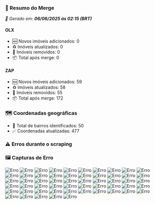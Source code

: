 ### 🔄 Resumo do Merge

_📅 Gerado em: **06/06/2025 às 02:15 (BRT)**_
#### OLX
- 🆕 Novos imóveis adicionados: 0
- ♻️ Imóveis atualizados: 0
- 🛑 Imóveis removidos: 0
- 📦 Total após merge: 0

#### ZAP
- 🆕 Novos imóveis adicionados: 59
- ♻️ Imóveis atualizados: 58
- 🛑 Imóveis removidos: 55
- 📦 Total após merge: 172

### 🗺️ Coordenadas geográficas
- 📍 Total de bairros identificados: 50
- ✅ Coordenadas atualizadas: 477

### ⚠️ Erros durante o scraping

### 🖼️ Capturas de Erro
![Erro](https://raw.githubusercontent.com/ApenasGabs/querocasa/2972227f493ed49b0cf5b2618b49efaf56873382/screenshots/debug_post_click_house-item-1.png)
![Erro](https://raw.githubusercontent.com/ApenasGabs/querocasa/2972227f493ed49b0cf5b2618b49efaf56873382/screenshots/debug_post_click_house-item-10.png)
![Erro](https://raw.githubusercontent.com/ApenasGabs/querocasa/2972227f493ed49b0cf5b2618b49efaf56873382/screenshots/debug_post_click_house-item-11.png)
![Erro](https://raw.githubusercontent.com/ApenasGabs/querocasa/2972227f493ed49b0cf5b2618b49efaf56873382/screenshots/debug_post_click_house-item-12.png)
![Erro](https://raw.githubusercontent.com/ApenasGabs/querocasa/2972227f493ed49b0cf5b2618b49efaf56873382/screenshots/debug_post_click_house-item-13.png)
![Erro](https://raw.githubusercontent.com/ApenasGabs/querocasa/2972227f493ed49b0cf5b2618b49efaf56873382/screenshots/debug_post_click_house-item-14.png)
![Erro](https://raw.githubusercontent.com/ApenasGabs/querocasa/2972227f493ed49b0cf5b2618b49efaf56873382/screenshots/debug_post_click_house-item-16.png)
![Erro](https://raw.githubusercontent.com/ApenasGabs/querocasa/2972227f493ed49b0cf5b2618b49efaf56873382/screenshots/debug_post_click_house-item-17.png)
![Erro](https://raw.githubusercontent.com/ApenasGabs/querocasa/2972227f493ed49b0cf5b2618b49efaf56873382/screenshots/debug_post_click_house-item-18.png)
![Erro](https://raw.githubusercontent.com/ApenasGabs/querocasa/2972227f493ed49b0cf5b2618b49efaf56873382/screenshots/debug_post_click_house-item-2.png)
![Erro](https://raw.githubusercontent.com/ApenasGabs/querocasa/2972227f493ed49b0cf5b2618b49efaf56873382/screenshots/debug_post_click_house-item-20.png)
![Erro](https://raw.githubusercontent.com/ApenasGabs/querocasa/2972227f493ed49b0cf5b2618b49efaf56873382/screenshots/debug_post_click_house-item-21.png)
![Erro](https://raw.githubusercontent.com/ApenasGabs/querocasa/2972227f493ed49b0cf5b2618b49efaf56873382/screenshots/debug_post_click_house-item-22.png)
![Erro](https://raw.githubusercontent.com/ApenasGabs/querocasa/2972227f493ed49b0cf5b2618b49efaf56873382/screenshots/debug_post_click_house-item-23.png)
![Erro](https://raw.githubusercontent.com/ApenasGabs/querocasa/2972227f493ed49b0cf5b2618b49efaf56873382/screenshots/debug_post_click_house-item-24.png)
![Erro](https://raw.githubusercontent.com/ApenasGabs/querocasa/2972227f493ed49b0cf5b2618b49efaf56873382/screenshots/debug_post_click_house-item-25.png)
![Erro](https://raw.githubusercontent.com/ApenasGabs/querocasa/2972227f493ed49b0cf5b2618b49efaf56873382/screenshots/debug_post_click_house-item-26.png)
![Erro](https://raw.githubusercontent.com/ApenasGabs/querocasa/2972227f493ed49b0cf5b2618b49efaf56873382/screenshots/debug_post_click_house-item-27.png)
![Erro](https://raw.githubusercontent.com/ApenasGabs/querocasa/2972227f493ed49b0cf5b2618b49efaf56873382/screenshots/debug_post_click_house-item-28.png)
![Erro](https://raw.githubusercontent.com/ApenasGabs/querocasa/2972227f493ed49b0cf5b2618b49efaf56873382/screenshots/debug_post_click_house-item-3.png)
![Erro](https://raw.githubusercontent.com/ApenasGabs/querocasa/2972227f493ed49b0cf5b2618b49efaf56873382/screenshots/debug_post_click_house-item-4.png)
![Erro](https://raw.githubusercontent.com/ApenasGabs/querocasa/2972227f493ed49b0cf5b2618b49efaf56873382/screenshots/debug_post_click_house-item-5.png)
![Erro](https://raw.githubusercontent.com/ApenasGabs/querocasa/2972227f493ed49b0cf5b2618b49efaf56873382/screenshots/debug_post_click_house-item-6.png)
![Erro](https://raw.githubusercontent.com/ApenasGabs/querocasa/2972227f493ed49b0cf5b2618b49efaf56873382/screenshots/debug_post_click_house-item-7.png)
![Erro](https://raw.githubusercontent.com/ApenasGabs/querocasa/2972227f493ed49b0cf5b2618b49efaf56873382/screenshots/debug_post_click_house-item-8.png)
![Erro](https://raw.githubusercontent.com/ApenasGabs/querocasa/2972227f493ed49b0cf5b2618b49efaf56873382/screenshots/debug_post_click_house-item-9.png)
![Erro](https://raw.githubusercontent.com/ApenasGabs/querocasa/2972227f493ed49b0cf5b2618b49efaf56873382/screenshots/debug_pre_click_house-item-1.png)
![Erro](https://raw.githubusercontent.com/ApenasGabs/querocasa/2972227f493ed49b0cf5b2618b49efaf56873382/screenshots/debug_pre_click_house-item-10.png)
![Erro](https://raw.githubusercontent.com/ApenasGabs/querocasa/2972227f493ed49b0cf5b2618b49efaf56873382/screenshots/debug_pre_click_house-item-11.png)
![Erro](https://raw.githubusercontent.com/ApenasGabs/querocasa/2972227f493ed49b0cf5b2618b49efaf56873382/screenshots/debug_pre_click_house-item-12.png)
![Erro](https://raw.githubusercontent.com/ApenasGabs/querocasa/2972227f493ed49b0cf5b2618b49efaf56873382/screenshots/debug_pre_click_house-item-13.png)
![Erro](https://raw.githubusercontent.com/ApenasGabs/querocasa/2972227f493ed49b0cf5b2618b49efaf56873382/screenshots/debug_pre_click_house-item-14.png)
![Erro](https://raw.githubusercontent.com/ApenasGabs/querocasa/2972227f493ed49b0cf5b2618b49efaf56873382/screenshots/debug_pre_click_house-item-16.png)
![Erro](https://raw.githubusercontent.com/ApenasGabs/querocasa/2972227f493ed49b0cf5b2618b49efaf56873382/screenshots/debug_pre_click_house-item-17.png)
![Erro](https://raw.githubusercontent.com/ApenasGabs/querocasa/2972227f493ed49b0cf5b2618b49efaf56873382/screenshots/debug_pre_click_house-item-18.png)
![Erro](https://raw.githubusercontent.com/ApenasGabs/querocasa/2972227f493ed49b0cf5b2618b49efaf56873382/screenshots/debug_pre_click_house-item-2.png)
![Erro](https://raw.githubusercontent.com/ApenasGabs/querocasa/2972227f493ed49b0cf5b2618b49efaf56873382/screenshots/debug_pre_click_house-item-20.png)
![Erro](https://raw.githubusercontent.com/ApenasGabs/querocasa/2972227f493ed49b0cf5b2618b49efaf56873382/screenshots/debug_pre_click_house-item-21.png)
![Erro](https://raw.githubusercontent.com/ApenasGabs/querocasa/2972227f493ed49b0cf5b2618b49efaf56873382/screenshots/debug_pre_click_house-item-22.png)
![Erro](https://raw.githubusercontent.com/ApenasGabs/querocasa/2972227f493ed49b0cf5b2618b49efaf56873382/screenshots/debug_pre_click_house-item-23.png)
![Erro](https://raw.githubusercontent.com/ApenasGabs/querocasa/2972227f493ed49b0cf5b2618b49efaf56873382/screenshots/debug_pre_click_house-item-24.png)
![Erro](https://raw.githubusercontent.com/ApenasGabs/querocasa/2972227f493ed49b0cf5b2618b49efaf56873382/screenshots/debug_pre_click_house-item-25.png)
![Erro](https://raw.githubusercontent.com/ApenasGabs/querocasa/2972227f493ed49b0cf5b2618b49efaf56873382/screenshots/debug_pre_click_house-item-26.png)
![Erro](https://raw.githubusercontent.com/ApenasGabs/querocasa/2972227f493ed49b0cf5b2618b49efaf56873382/screenshots/debug_pre_click_house-item-27.png)
![Erro](https://raw.githubusercontent.com/ApenasGabs/querocasa/2972227f493ed49b0cf5b2618b49efaf56873382/screenshots/debug_pre_click_house-item-28.png)
![Erro](https://raw.githubusercontent.com/ApenasGabs/querocasa/2972227f493ed49b0cf5b2618b49efaf56873382/screenshots/debug_pre_click_house-item-3.png)
![Erro](https://raw.githubusercontent.com/ApenasGabs/querocasa/2972227f493ed49b0cf5b2618b49efaf56873382/screenshots/debug_pre_click_house-item-4.png)
![Erro](https://raw.githubusercontent.com/ApenasGabs/querocasa/2972227f493ed49b0cf5b2618b49efaf56873382/screenshots/debug_pre_click_house-item-5.png)
![Erro](https://raw.githubusercontent.com/ApenasGabs/querocasa/2972227f493ed49b0cf5b2618b49efaf56873382/screenshots/debug_pre_click_house-item-6.png)
![Erro](https://raw.githubusercontent.com/ApenasGabs/querocasa/2972227f493ed49b0cf5b2618b49efaf56873382/screenshots/debug_pre_click_house-item-7.png)
![Erro](https://raw.githubusercontent.com/ApenasGabs/querocasa/2972227f493ed49b0cf5b2618b49efaf56873382/screenshots/debug_pre_click_house-item-8.png)
![Erro](https://raw.githubusercontent.com/ApenasGabs/querocasa/2972227f493ed49b0cf5b2618b49efaf56873382/screenshots/debug_pre_click_house-item-9.png)
![Erro](https://raw.githubusercontent.com/ApenasGabs/querocasa/2972227f493ed49b0cf5b2618b49efaf56873382/screenshots/erro_olx_6_de_junho_de_2025_às_01-52-50.png)
![Erro](https://raw.githubusercontent.com/ApenasGabs/querocasa/2972227f493ed49b0cf5b2618b49efaf56873382/screenshots/erro_zap_pagina_15_06-06-2025-_02-11.png)
![Erro](https://raw.githubusercontent.com/ApenasGabs/querocasa/2972227f493ed49b0cf5b2618b49efaf56873382/screenshots/erro_zap_pagina_5_06-06-2025-_01-58.png)
